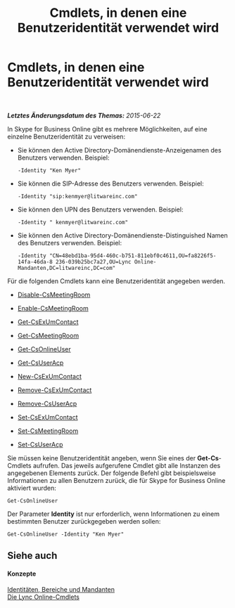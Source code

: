 ﻿---
title: Cmdlets, in denen eine Benutzeridentität verwendet wird
TOCTitle: Cmdlets, in denen eine Benutzeridentität verwendet wird
ms:assetid: be87409f-6372-4c70-91ac-6ef13dfbe65a
ms:mtpsurl: https://technet.microsoft.com/de-de/library/Dn362842(v=OCS.15)
ms:contentKeyID: 56269337
ms.date: 06/01/2017
mtps_version: v=OCS.15
ms.translationtype: HT
---

# Cmdlets, in denen eine Benutzeridentität verwendet wird

 

_**Letztes Änderungsdatum des Themas:** 2015-06-22_

In Skype for Business Online gibt es mehrere Möglichkeiten, auf eine einzelne Benutzeridentität zu verweisen:

  - Sie können den Active Directory-Domänendienste-Anzeigenamen des Benutzers verwenden. Beispiel:
    
        -Identity "Ken Myer"

  - Sie können die SIP-Adresse des Benutzers verwenden. Beispiel:
    
        -Identity "sip:kenmyer@litwareinc.com"

  - Sie können den UPN des Benutzers verwenden. Beispiel:
    
        -Identity " kenmyer@litwareinc.com"

  - Sie können den Active Directory-Domänendienste-Distinguished Namen des Benutzers verwenden. Beispiel:
    
        -Identity "CN=48ebd1ba-95d4-460c-b751-811ebf0c4611,OU=fa8226f5-14fa-46da-8 236-039b25bc7a27,OU=Lync Online-Mandanten,DC=litwareinc,DC=com"

Für die folgenden Cmdlets kann eine Benutzeridentität angegeben werden.

  - [Disable-CsMeetingRoom](https://docs.microsoft.com/en-us/powershell/module/skype/Disable-CsMeetingRoom)

  - [Enable-CsMeetingRoom](https://docs.microsoft.com/en-us/powershell/module/skype/Enable-CsMeetingRoom)

  - [Get-CsExUmContact](https://docs.microsoft.com/en-us/powershell/module/skype/Get-CsExUmContact)

  - [Get-CsMeetingRoom](https://docs.microsoft.com/en-us/powershell/module/skype/Get-CsMeetingRoom)

  - [Get-CsOnlineUser](https://docs.microsoft.com/en-us/powershell/module/skype/Get-CsOnlineUser?view=skype-ps)

  - [Get-CsUserAcp](https://docs.microsoft.com/en-us/powershell/module/skype/Get-CsUserAcp)

  - [New-CsExUmContact](https://docs.microsoft.com/en-us/powershell/module/skype/New-CsExUmContact)

  - [Remove-CsExUmContact](https://docs.microsoft.com/en-us/powershell/module/skype/Remove-CsExUmContact)

  - [Remove-CsUserAcp](https://docs.microsoft.com/en-us/powershell/module/skype/Remove-CsUserAcp)

  - [Set-CsExUmContact](https://docs.microsoft.com/en-us/powershell/module/skype/Set-CsExUmContact)

  - [Set-CsMeetingRoom](https://docs.microsoft.com/en-us/powershell/module/skype/Set-CsMeetingRoom)

  - [Set-CsUserAcp](https://docs.microsoft.com/en-us/powershell/module/skype/Set-CsUserAcp)

Sie müssen keine Benutzeridentität angeben, wenn Sie eines der **Get-Cs**-Cmdlets aufrufen. Das jeweils aufgerufene Cmdlet gibt alle Instanzen des angegebenen Elements zurück. Der folgende Befehl gibt beispielsweise Informationen zu allen Benutzern zurück, die für Skype for Business Online aktiviert wurden:

    Get-CsOnlineUser

Der Parameter **Identity** ist nur erforderlich, wenn Informationen zu einem bestimmten Benutzer zurückgegeben werden sollen:

    Get-CsOnlineUser -Identity "Ken Myer"

## Siehe auch

#### Konzepte

[Identitäten, Bereiche und Mandanten](identities-scopes-and-tenants-in-skype-for-business-online.md)  
[Die Lync Online-Cmdlets](https://docs.microsoft.com/en-us/SkypeForBusiness/set-up-your-computer-for-windows-powershell/set-up-your-computer-for-windows-powershell)

